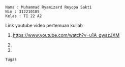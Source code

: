 `````````````
Nama : Muhammad Ryamizard Reyopa Sakti
Nim : 312210185
Kelas : TI 22 A2
`````````````


Link youtube video pertemuan kuliah
1. https://www.youtube.com/watch?v=u1A_gwszJXM
2.

3.

`````````````
Tugas
`````````````
